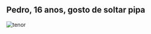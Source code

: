 ## Pedro, 16 anos, gosto de soltar pipa
![tenor](https://github.com/user-attachments/assets/41ad41a6-ba51-4978-9ef4-594224ea1f44)
